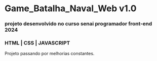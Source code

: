 <h1>Game_Batalha_Naval_Web v1.0</h1>
<h3>projeto desenvolvido no curso senai programador front-end 2024</h3>
<h3>HTML | CSS | JAVASCRIPT</h3>

<p>Projeto passando por melhorias constantes.</p>
